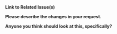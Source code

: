 **Link to Related Issue(s)**

**Please describe the changes in your request.**

**Anyone you think should look at this, specifically?**

